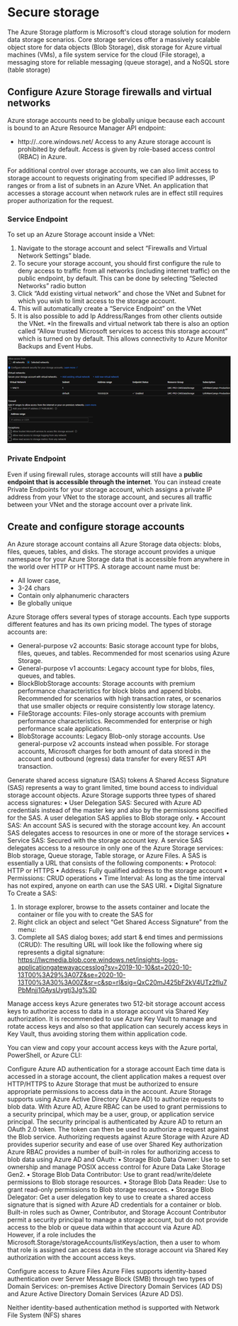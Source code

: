 # Secure storage 
The Azure Storage platform is Microsoft's cloud storage solution for modern data storage scenarios. Core storage services offer a massively scalable object store for data objects (Blob Storage), disk storage for Azure virtual machines (VMs), a file system service for the cloud (File storage), a messaging store for reliable messaging (queue storage), and a NoSQL store (table storage)

## Configure Azure Storage firewalls and virtual networks
Azure storage accounts need to be globally unique because each account is bound to an Azure Resource Manager API endpoint:
- http://<storage account name>.<service type name>.core.windows.net/<service container>
Access to any Azure storage account is prohibited by default. Access is given by role-based access control (RBAC) in Azure.

For additional control over storage accounts, we can also limit access to storage account to requests originating from specified IP addresses, IP ranges or from a list of subnets in an Azure VNet. An application that accesses a storage account when network rules are in effect still requires proper authorization for the request.

### Service Endpoint
To set up an Azure Storage account inside a VNet:
1.	Navigate to the storage account and select “Firewalls and Virtual Network Settings” blade.
2.	To secure your storage account, you should first configure the rule to deny access to traffic from all networks (including internet traffic) on the public endpoint, by default. This can be done by selecting “Selected Networks” radio button
3.	Click “Add existing virtual network” and chose the VNet and Subnet for which you wish to limit access to the storage account.
4.	This will automatically create a “Service Endpoint” on the VNet
5.	It is also possible to add Ip Address/Ranges from other clients outside the VNet.
*In the firewalls and virtual network tab there is also an option called “Allow trusted Microsoft services to access this storage account” which is turned on by default. This allows connectivity to Azure Monitor Backups and Event Hubs.

 ![StorageNetwork](./Images/SecureStorage/StorageNetwork.png "StorageNetwork")  


### Private Endpoint
Even if using firewall rules, storage accounts will still have a **public endpoint that is accessible through the internet**. You can instead create Private Endpoints for your storage account, which assigns a private IP address from your VNet to the storage account, and secures all traffic between your VNet and the storage account over a private link.

## Create and configure storage accounts 
An Azure storage account contains all Azure Storage data objects: blobs, files, queues, tables, and disks. The storage account provides a unique namespace for your Azure Storage data that is accessible from anywhere in the world over HTTP or HTTPS. A storage account name must be: 
-	All lower case, 
-	3-24 chars 
-	Contain only alphanumeric characters
-	Be globally unique

Azure Storage offers several types of storage accounts. Each type supports different features and has its own pricing model. The types of storage accounts are:
-	General-purpose v2 accounts: Basic storage account type for blobs, files, queues, and tables. Recommended for most scenarios using Azure Storage.
-	General-purpose v1 accounts: Legacy account type for blobs, files, queues, and tables.
-	BlockBlobStorage accounts: Storage accounts with premium performance characteristics for block blobs and append blobs. Recommended for scenarios with high transaction rates, or scenarios that use smaller objects or require consistently low storage latency.
-	FileStorage accounts: Files-only storage accounts with premium performance characteristics. Recommended for enterprise or high performance scale applications.
-	BlobStorage accounts: Legacy Blob-only storage accounts. Use general-purpose v2 accounts instead when possible.
For storage accounts, Microsoft charges for both amount of data stored in the account and outbound (egress) data transfer for every REST API transaction.

Generate shared access signature (SAS) tokens
A Shared Access Signature (SAS) represents a way to grant limited, time bound access to individual storage account objects. Azure Storage supports three types of shared access signatures:
•	User Delegation SAS: Secured with Azure AD credentials instead of the master key and also by the permissions specified for the SAS. A user delegation SAS applies to Blob storage only.
•	Account SAS: An account SAS is secured with the storage account key. An account SAS delegates access to resources in one or more of the storage services
•	Service SAS: Secured with the storage account key. A service SAS delegates access to a resource in only one of the Azure Storage services: Blob storage, Queue storage, Table storage, or Azure Files.
A SAS is essentially a URL that consists of the following components:
•	Protocol: HTTP or HTTPS
•	Address: Fully qualified address to the storage account
•	Permissions: CRUD operations 
•	Time Interval: As long as the time interval has not expired, anyone on earth can use the SAS URI.
•	Digital Signature
To Create a SAS:
1.	In storage explorer, browse to the assets container and locate the container or file you with to create the SAS for
2.	Right click an object and select “Get Shared Access Signature” from the menu: 
3.	Complete all SAS dialog boxes; add start & end times and permissions (CRUD): 
The resulting URL will look like the following where sig represents a digital signature:
https://lwcmedia.blob.core.windows.net/insights-logs-applicationgatewayaccesslog?sv=2019-10-10&st=2020-10-13T00%3A29%3A07Z&se=2020-10-13T00%3A30%3A00Z&sr=c&sp=rl&sig=QxC20mJ425bF2kV4UTz2fIu7PbMnjj1GAysUygtj3Jg%3D

Manage access keys
Azure generates two 512-bit storage account access keys to authorize access to data in a storage account via Shared Key authorization. It is recommended to use Azure Key Vault to manage and rotate access keys and also so that application can securely access keys in Key Vault, thus avoiding storing them within application code. 

 
You can view and copy your account access keys with the Azure portal, PowerShell, or Azure CLI: 
 


Configure Azure AD authentication for a storage account 
Each time data is accessed in a storage account, the client application makes a request over HTTP/HTTPS to Azure Storage that must be authorized to ensure appropriate permissions to access data in the account.
Azure Storage supports using Azure Active Directory (Azure AD) to authorize requests to blob data. With Azure AD, Azure RBAC can be used to grant permissions to a security principal, which may be a user, group, or application service principal. The security principal is authenticated by Azure AD to return an OAuth 2.0 token. The token can then be used to authorize a request against the Blob service. Authorizing requests against Azure Storage with Azure AD provides superior security and ease of use over Shared Key authorization
Azure RBAC provides a number of built-in roles for authorizing access to blob data using Azure AD and OAuth:
•	Storage Blob Data Owner: Use to set ownership and manage POSIX access control for Azure Data Lake Storage Gen2.
•	Storage Blob Data Contributor: Use to grant read/write/delete permissions to Blob storage resources.
•	Storage Blob Data Reader: Use to grant read-only permissions to Blob storage resources.
•	Storage Blob Delegator: Get a user delegation key to use to create a shared access signature that is signed with Azure AD credentials for a container or blob.
Built-in roles such as Owner, Contributor, and Storage Account Contributor permit a security principal to manage a storage account, but do not provide access to the blob or queue data within that account via Azure AD. However, if a role includes the Microsoft.Storage/storageAccounts/listKeys/action, then a user to whom that role is assigned can access data in the storage account via Shared Key authorization with the account access keys.

Configure access to Azure Files 
Azure Files supports identity-based authentication over Server Message Block (SMB) through two types of Domain Services: on-premises Active Directory Domain Services (AD DS) and Azure Active Directory Domain Services (Azure AD DS).
 
Neither identity-based authentication method is supported with Network File System (NFS) shares


